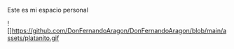 Este es mi espacio personal

![]https://github.com/DonFernandoAragon/DonFernandoAragon/blob/main/assets/platanito.gif

